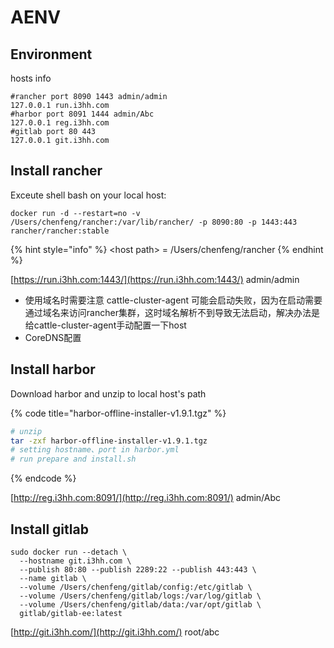 # AENV

## Environment

hosts info

```text
#rancher port 8090 1443 admin/admin
127.0.0.1 run.i3hh.com
#harbor port 8091 1444 admin/Abc
127.0.0.1 reg.i3hh.com
#gitlab port 80 443
127.0.0.1 git.i3hh.com
```

## Install rancher

Exceute shell bash on your local host:

```
docker run -d --restart=no -v /Users/chenfeng/rancher:/var/lib/rancher/ -p 8090:80 -p 1443:443 rancher/rancher:stable
```

{% hint style="info" %}
 &lt;host path&gt; = /Users/chenfeng/rancher
{% endhint %}

[https://run.i3hh.com:1443/](https://run.i3hh.com:1443/)  admin/admin

* 使用域名时需要注意	cattle-cluster-agent 可能会启动失败，因为在启动需要通过域名来访问rancher集群，这时域名解析不到导致无法启动，解决办法是给cattle-cluster-agent手动配置一下host
* CoreDNS配置

## Install harbor

Download harbor and unzip to local host's path

{% code title="harbor-offline-installer-v1.9.1.tgz" %}
```bash
# unzip 
tar -zxf harbor-offline-installer-v1.9.1.tgz
# setting hostname、port in harbor.yml
# run prepare and install.sh
```
{% endcode %}

[http://reg.i3hh.com:8091/](http://reg.i3hh.com:8091/) admin/Abc

## Install gitlab

```text
sudo docker run --detach \
  --hostname git.i3hh.com \
  --publish 80:80 --publish 2289:22 --publish 443:443 \
  --name gitlab \
  --volume /Users/chenfeng/gitlab/config:/etc/gitlab \
  --volume /Users/chenfeng/gitlab/logs:/var/log/gitlab \
  --volume /Users/chenfeng/gitlab/data:/var/opt/gitlab \
  gitlab/gitlab-ee:latest
```

[http://git.i3hh.com/](http://git.i3hh.com/)  root/abc



